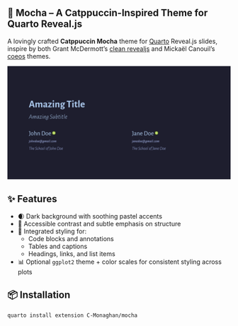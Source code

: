 

<!-- README.md is generated from README.qmd. Please edit that file -->

## 🧁 Mocha – A Catppuccin-Inspired Theme for Quarto Reveal.js

A lovingly crafted **Catppuccin Mocha** theme for
[Quarto](https://quarto.org/) Reveal.js slides, inspire by both Grant
McDermott’s [clean
revealjs](https://github.com/grantmcdermott/quarto-revealjs-clean/tree/main)
and Mickaël Canouil’s
[coeos](https://github.com/mcanouil/quarto-revealjs-coeos) themes.

![](./mocha-title.png)

## ✨ Features

- 🌒 Dark background with soothing pastel accents
- 🧠 Accessible contrast and subtle emphasis on structure
- 🎨 Integrated styling for:
  - Code blocks and annotations
  - Tables and captions
  - Headings, links, and list items
- 📊 Optional `ggplot2` theme + color scales for consistent styling
  across plots

## 📦 Installation

``` bash
quarto install extension C-Monaghan/mocha
```
